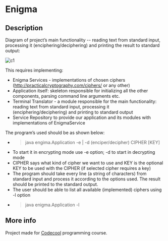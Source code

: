 # Enigma

## Description

Diagram of project’s main functionality -- reading text from standard input, processing it (enciphering/deciphering) and printing the result to standard output:

![c1](http://i65.tinypic.com/2ex7ocx.png)

This requires implementing:

- Enigma Services - implementations of chosen ciphers (http://practicalcryptography.com/ciphers/ or any other)
- Application itself: skeleton responsible for initializing all the other components, parsing command line arguments etc.
- Terminal Translator - a module responsible for the main functionality: reading text from standard input, processing it (enciphering/deciphering) and printing to standard output
- Service Repository to provide our application and its modules with implementations of EnigmaService

The program’s used should be as shown below:
- > java engima.Application  -e | -d (enciper/decipher) CIPHER [KEY]
- To start it in encrypting mode use -e option; -d to start in decrypting mode
- CIPHER says what kind of cipher we want to use and KEY is the optional KEY to be used with the CIPHER (if selected cipher requires a key)
- The program should take every line (a string of characters) from standard input and process it according to the options used. The result should be printed to the standard output.
- The user should be able to list all available (implemented) ciphers using -l option
- > java enigma.Application -l

## More info

Project made for [Codecool](https://codecool.com/) programming course.
